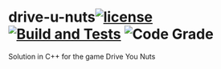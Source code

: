 # drive-u-nuts[![license](https://img.shields.io/github/license/herrera-diego/drive-u-nuts)](./LICENSE)  [![Build and Tests](https://github.com/herrera-diego/drive-u-nuts/actions/workflows/build-test.yml/badge.svg?branch=main)](https://github.com/herrera-diego/dining-philosophers/actions/workflows/build-test.yml) ![Code Grade](https://www.code-inspector.com/project/29536/status/svg)

Solution in C++ for the game Drive You Nuts
